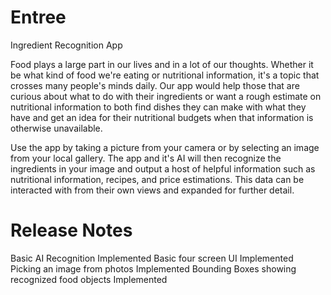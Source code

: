 # Entree
Ingredient Recognition App

Food plays a large part in our lives and in a lot of our thoughts. Whether it be what kind of food we're eating or nutritional information, it's a topic that crosses many people's minds daily. Our app would help those that are curious about what to do with their ingredients or want a rough estimate on nutritional information to both find dishes they can make with what they have and get an idea for their nutritional budgets when that information is otherwise unavailable.

Use the app by taking a picture from your camera or by selecting an image from your local gallery. The app and it's AI will then recognize the ingredients in your image and output a host of helpful information such as nutritional information, recipes, and price estimations. This data can be interacted with from their own views and expanded for further detail. 

# Release Notes
Basic AI Recognition Implemented
Basic four screen UI Implemented
Picking an image from photos Implemented
Bounding Boxes showing recognized food objects Implemented
